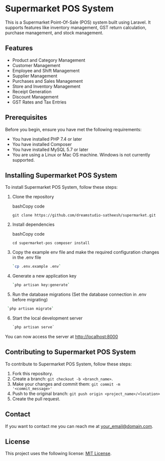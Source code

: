 # Supermarket POS System

This is a Supermarket Point-Of-Sale (POS) system built using Laravel. It supports features like inventory management, GST return calculation, purchase management, and stock management.

## Features

-   Product and Category Management
-   Customer Management
-   Employee and Shift Management
-   Supplier Management
-   Purchases and Sales Management
-   Store and Inventory Management
-   Receipt Generation
-   Discount Management
-   GST Rates and Tax Entries

## Prerequisites

Before you begin, ensure you have met the following requirements:

-   You have installed PHP 7.4 or later
-   You have installed Composer
-   You have installed MySQL 5.7 or later
-   You are using a Linux or Mac OS machine. Windows is not currently supported.

## Installing Supermarket POS System

To install Supermarket POS System, follow these steps:

1.  Clone the repository
    
    bashCopy code
    
    `git clone https://github.com/dreamstudio-satheesh/supermarket.git` 
    
2.  Install dependencies
    
    bashCopy code
    
    `cd supermarket-pos
    composer install` 
    
3.  Copy the example env file and make the required configuration changes in the .env file
    

    ```sh
    `cp .env.example .env` 
    ```
    
4.  Generate a new application key
    

    ```sh
    `php artisan key:generate` 
    ```
    
5.  Run the database migrations (Set the database connection in .env before migrating)
    
    
    
   ```sh
    `php artisan migrate` 
   ```
    
6.  Start the local development server
    
   
    ```python
    `php artisan serve` 
    ```
    

You can now access the server at [http://localhost:8000](http://localhost:8000/)

## Contributing to Supermarket POS System

To contribute to Supermarket POS System, follow these steps:

1.  Fork this repository.
2.  Create a branch: `git checkout -b <branch_name>`.
3.  Make your changes and commit them: `git commit -m '<commit_message>'`
4.  Push to the original branch: `git push origin <project_name>/<location>`
5.  Create the pull request.

## Contact

If you want to contact me you can reach me at [your_email@domain.com](mailto:your_email@domain.com).

## License

This project uses the following license: [MIT License](https://chat.openai.com/c/link).